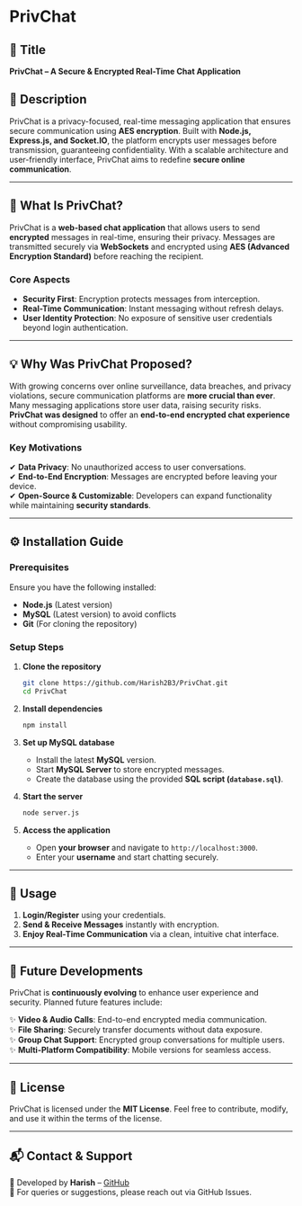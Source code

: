 # **PrivChat**  

## 📌 **Title**  
**PrivChat – A Secure & Encrypted Real-Time Chat Application**  

## 📝 **Description**  
PrivChat is a privacy-focused, real-time messaging application that ensures secure communication using **AES encryption**. Built with **Node.js, Express.js, and Socket.IO**, the platform encrypts user messages before transmission, guaranteeing confidentiality. With a scalable architecture and user-friendly interface, PrivChat aims to redefine **secure online communication**.  

---

## 📖 **What Is PrivChat?**  
PrivChat is a **web-based chat application** that allows users to send **encrypted** messages in real-time, ensuring their privacy. Messages are transmitted securely via **WebSockets** and encrypted using **AES (Advanced Encryption Standard)** before reaching the recipient.  

### **Core Aspects**  
- **Security First**: Encryption protects messages from interception.  
- **Real-Time Communication**: Instant messaging without refresh delays.  
- **User Identity Protection**: No exposure of sensitive user credentials beyond login authentication.  

---

## 💡 **Why Was PrivChat Proposed?**  

With growing concerns over online surveillance, data breaches, and privacy violations, secure communication platforms are **more crucial than ever**. Many messaging applications store user data, raising security risks. **PrivChat was designed** to offer an **end-to-end encrypted chat experience** without compromising usability.  

### **Key Motivations**  
✔ **Data Privacy**: No unauthorized access to user conversations.  
✔ **End-to-End Encryption**: Messages are encrypted before leaving your device.  
✔ **Open-Source & Customizable**: Developers can expand functionality while maintaining **security standards**.  

---

## ⚙️ **Installation Guide**  

### **Prerequisites**  
Ensure you have the following installed:  
- **Node.js** (Latest version)  
- **MySQL** (Latest version) to avoid conflicts  
- **Git** (For cloning the repository)  

### **Setup Steps**  

1. **Clone the repository**  
   ```bash  
   git clone https://github.com/Harish2B3/PrivChat.git  
   cd PrivChat  
   ```  

2. **Install dependencies**  
   ```bash  
   npm install  
   ```  

3. **Set up MySQL database**  
   - Install the latest **MySQL** version.  
   - Start **MySQL Server** to store encrypted messages.  
   - Create the database using the provided **SQL script (`database.sql`)**.  

4. **Start the server**  
   ```bash  
   node server.js  
   ```  

5. **Access the application**  
   - Open **your browser** and navigate to `http://localhost:3000`.  
   - Enter your **username** and start chatting securely.  

---

## 🚀 **Usage**  

1. **Login/Register** using your credentials.  
2. **Send & Receive Messages** instantly with encryption.  
3. **Enjoy Real-Time Communication** via a clean, intuitive chat interface.  

---

## 🔮 **Future Developments**  

PrivChat is **continuously evolving** to enhance user experience and security. Planned future features include:  

✨ **Video & Audio Calls**: End-to-end encrypted media communication.  
✨ **File Sharing**: Securely transfer documents without data exposure.  
✨ **Group Chat Support**: Encrypted group conversations for multiple users.  
✨ **Multi-Platform Compatibility**: Mobile versions for seamless access.  

---

## 📄 **License**  

PrivChat is licensed under the **MIT License**. Feel free to contribute, modify, and use it within the terms of the license.  

---

## 📬 **Contact & Support**  

🔹 Developed by **Harish** – [GitHub](https://github.com/Harish2B3)  
🔹 For queries or suggestions, please reach out via GitHub Issues.  
 

